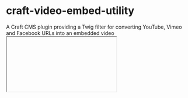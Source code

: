 craft-video-embed-utility
=========================

A Craft CMS plugin providing a Twig filter for converting YouTube, Vimeo and Facebook URLs into an embedded video <iframe> with the necessary settings applied.

## Usage:

Once installed, a `videoEmbed` filter will be available to your templates allowing you to embed a video in your page with just the URL:

    {{https://www.youtube.com/watch?v=6-HUgzYPm9g|videoEmbed}}

The filter also allows you to provide querystring based embed options as the first argument in the filter:

    {{url|videoEmbed({ byline: 0, autoplay: 1 })}

* [Vimeo embed options](https://developer.vimeo.com/player/embedding).
* [YouTube embed options](https://developers.google.com/youtube/player_parameters).
